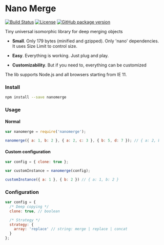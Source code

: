 # Nano Merge

[![Build Status](https://travis-ci.org/nikolay-govorov/nanomerge.svg?branch=master)](https://travis-ci.org/nikolay-govorov/nanomerge)
[![License](https://img.shields.io/npm/l/nanomerge.svg)](https://www.npmjs.com/package/nanomerge)
[![GitHub package version](https://img.shields.io/github/package-json/v/nikolay-govorov/nanomerge.svg)](https://github.com/nikolay-govorov/nanomerge)

Tiny universal isomorphic library for deep merging objects

* **Small**. Only 179 bytes (minified and gzipped). Only 'nano' dependencies. It uses Size Limit to control size.

* **Easy**. Everything is working. Just plug and play.

* **Customizability**. But if you need to, everything can be customized

The lib supports Node.js and all browsers starting from IE 11.

### Install

```sh
npm install --save nanomerge
```

### Usage

#### Normal

```js
var nanomerge = require('nanomerge');

nanomerge({ a: 1, b: 2 }, { a: 2, c: 3 }, { b: 5, d: 7 }); // { a: 2, b: 5, c: 3, d: 7 }
```

#### Custom configuration

```js
var config = { clone: true };

var customInstance = nanomerge(config);

customInstance({ a: 1 }, { b: 2 }) // { a: 1, b: 2 }
```

### Configuration

```js
var config = {
  /* Deep copying */
  clone: true, // boolean

  /* Strategy */
  strategy: {
    array: 'replace' // string: merge | replace | concat
  }
};
```

